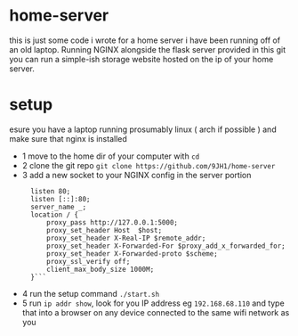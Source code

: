 # home-server
this is just some code i wrote for a home server i have been running off of an old laptop. Running NGINX alongside the flask server provided in this git you can run a simple-ish storage website hosted on the ip of your home server.
# setup
esure you have a laptop running prosumably linux ( arch if possible ) and make sure that nginx is installed
- 1 move to the home dir of your computer with ```cd```
- 2 clone the git repo ```git clone https://github.com/9JH1/home-server```
- 3 add a new socket to your NGINX config in the server portion
  ```
    listen 80;
    listen [::]:80;
    server_name _;
    location / {
        proxy_pass http://127.0.0.1:5000;
        proxy_set_header Host  $host;
        proxy_set_header X-Real-IP $remote_addr;
        proxy_set_header X-Forwarded-For $proxy_add_x_forwarded_for;
        proxy_set_header X-Forwarded-proto $scheme;
        proxy_ssl_verify off;
        client_max_body_size 1000M;
    }```
- 4 run the setup command ```./start.sh```
- 5 run ```ip addr show```, look for you IP address eg ```192.168.68.110``` and type that into a browser on any device connected to the same wifi network as you
